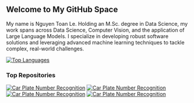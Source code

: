 ## Welcome to My GitHub Space

My name is Nguyen Toan Le. Holding an M.Sc. degree in Data Science, my work spans across Data Science, Computer Vision, 
and the application of Large Language Models. I specialize in developing robust software solutions and leveraging 
advanced machine learning techniques to tackle complex, real-world challenges.

[![Top Languages](https://github-readme-stats.vercel.app/api/top-langs/?username=NguyenToanLE&hide=stars&show_icons=true&theme=tokyonight)](https://github.com/NguyenToanLe)

### Top Repositories
[![Car Plate Number Recognition](https://github-readme-stats.vercel.app/api/pin/?username=NguyenToanLe&repo=Car_Plate_Number_Recognition&show_icons=true&theme=shades-of-purple)](https://github.com/NguyenToanLe/Car_Plate_Number_Recognition)
[![Car Plate Number Recognition](https://github-readme-stats.vercel.app/api/pin/?username=NguyenToanLe&repo=Object_Detection&show_icons=true&theme=shades-of-purple)](https://github.com/NguyenToanLe/Object_Detection)
[![Car Plate Number Recognition](https://github-readme-stats.vercel.app/api/pin/?username=NguyenToanLe&repo=VAE-Palette&show_icons=true&theme=darcula )](https://github.com/NguyenToanLe/VAE-Palette)
[![Car Plate Number Recognition](https://github-readme-stats.vercel.app/api/pin/?username=NguyenToanLe&repo=segmentation-for-cataract-surgery&show_icons=true&theme=darcula )](https://github.com/NguyenToanLe/segmentation-for-cataract-surgery)
